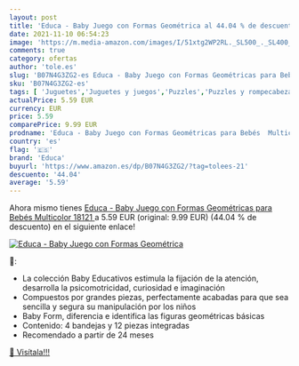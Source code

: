 ```yaml
---
layout: post
title: 'Educa - Baby Juego con Formas Geométrica al 44.04 % de descuento'
date: 2021-11-10 06:54:23
image: 'https://m.media-amazon.com/images/I/51xtg2WP2RL._SL500_._SL400_.jpg'
comments: true
category: ofertas
author: 'tole.es'
slug: 'B07N4G3ZG2-es Educa - Baby Juego con Formas Geométricas para Bebés...'
sku: 'B07N4G3ZG2-es'
tags: [ 'Juguetes','Juguetes y juegos','Puzzles','Puzzles y rompecabezas','bebés','educa', ]
actualPrice: 5.59 EUR
currency: EUR
price: 5.59
comparePrice: 9.99 EUR
prodname: 'Educa - Baby Juego con Formas Geométricas para Bebés  Multicolor  18121 '
country: 'es'
flag: '🇪🇸'
brand: 'Educa'
buyurl: 'https://www.amazon.es/dp/B07N4G3ZG2/?tag=tolees-21'
descuento: '44.04'
average: '5.59'
---
```


Ahora mismo tienes [Educa - Baby Juego con Formas Geométricas para Bebés  Multicolor  18121 ](https://www.amazon.es/dp/B07N4G3ZG2/?tag=tolees-21) a 5.59 EUR (original: 9.99 EUR) (44.04 %  de descuento) en el siguiente enlace!

[![Educa - Baby Juego con Formas Geométrica](https://m.media-amazon.com/images/I/51xtg2WP2RL._SL500_._SL400_.jpg)](https://www.amazon.es/dp/B07N4G3ZG2/?tag=tolees-21)

🔎:

- La colección Baby Educativos estimula la fijación de la atención, desarrolla la psicomotricidad, curiosidad e imaginación
- Compuestos por grandes piezas, perfectamente acabadas para que sea sencilla y segura su manipulación por los niños
- Baby Form, diferencia e identifica las figuras geométricas básicas
- Contenido: 4 bandejas y 12 piezas integradas
- Recomendado a partir de 24 meses

[🛒 Visítala!!!](https://www.amazon.es/dp/B07N4G3ZG2/?tag=tolees-21)
